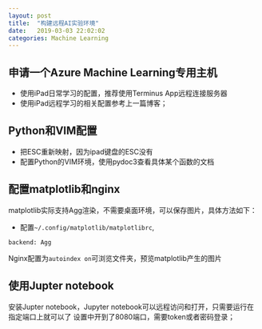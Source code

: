 ```yaml
---
layout: post
title:  "构建远程AI实验环境"
date:   2019-03-03 22:02:02
categories: Machine Learning
---
```


## 申请一个Azure Machine Learning专用主机
* 使用iPad日常学习的配置，推荐使用Terminus App远程连接服务器
* 使用iPad远程学习的相关配置参考上一篇博客；

## Python和VIM配置
* 把ESC重新映射，因为ipad键盘的ESC没有
* 配置Python的VIM环境，使用pydoc3查看具体某个函数的文档

## 配置matplotlib和nginx
matplotlib实际支持Agg渲染，不需要桌面环境，可以保存图片，具体方法如下：
* 配置`~/.config/matplotlib/matplotlibrc`,
```
backend: Agg
```
Nginx配置为`autoindex on`可浏览文件夹，预览matplotlib产生的图片

## 使用Jupter notebook
安装Jupter notebook，Jupyter notebook可以远程访问和打开，只需要运行在指定端口上就可以了
设置中开到了8080端口，需要token或者密码登录；
